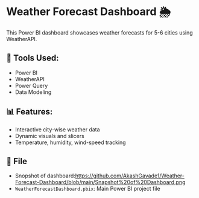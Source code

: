 # Weather Forecast Dashboard 🌦️

This Power BI dashboard showcases weather forecasts for 5-6 cities using WeatherAPI.

## 🔧 Tools Used:
- Power BI
- WeatherAPI
- Power Query
- Data Modeling

## 📊 Features:
- Interactive city-wise weather data
- Dynamic visuals and slicers
- Temperature, humidity, wind-speed tracking

## 📁 File
- Snopshot of dashboard:https://github.com/AkashGavade1/Weather-Forecast-Dashboard/blob/main/Snapshot%20of%20Dashboard.png
- `WeatherForecastDashboard.pbix`: Main Power BI project file
